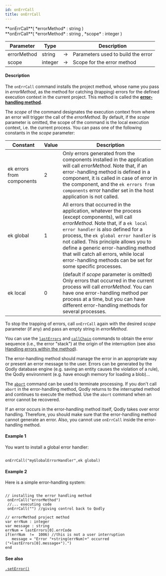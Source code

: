 ```yaml
---
id: onErrCall
title: onErrCall
---
```


<!-- REF #_command_.onErrCall.Syntax -->**onErrCall**( *errorMethod* : string )<br/>**onErrCall**( *errorMethod* : string , *scope* : integer )<!-- END REF -->


<!-- REF #_command_.onErrCall.Params -->

|Parameter|Type||Description|
|---------|--- |:---:|------|
|errorMethod|string|->|Parameters used to build the error|
|scope |integer|->|Scope for the error method|
<!-- END REF -->


#### Description

The `onErrCall` command <!-- REF #_command_.onErrCall.Summary -->installs the project method, whose name you pass in *errorMethod*, as the method for catching (trapping) errors for the defined execution context in the current project<!-- END REF -->. This method is called the [**error-handling method**](basics/lang-errors.md#installing-an-error-handling-method).

The *scope* of the command designates the execution context from where an error will trigger the call of the *errorMethod*. By default, if the *scope* parameter is omitted, the scope of the command is the local execution context, i.e. the current process. You can pass one of the following constants in the *scope* parameter:

|Constant|Value|Description|
|---|----|---|
|ek errors from components|2|Only errors generated from the components installed in the application will call *errorMethod*. Note that, if an error-handling method is defined in a component, it is called in case of error in the component, and the `ek errors from components` error handler set in the host application is not called.|
|ek global|1 |All errors that occurred in the application, whatever the process (except components), will call *errorMethod*. Note that, if a `ek local error handler` is also defined for a process, the `ek global error handler` is not called. This principle allows you to define a generic error-handling method that will catch all errors, while local error-handling methods can be set for some specific processes. |
|ek local|0|(default if *scope* parameter is omitted) Only errors that occurred in the current process will call *errorMethod*. You can have one error-handling method per process at a time, but you can have different error-handling methods for several processes.|

To stop the trapping of errors, call `onErrCall` again with the desired *scope* parameter (if any) and pass an empty string in *errorMethod*.

You can use the [`lastErrors`](#lasterrors) and [`callChain`](#callchain) commands to obtain the error sequence (i.e., the error "stack") at the origin of the interruption (see also [Handling errors within the method](basics/lang-errors.md#handling-errors-within-the-method)).

The error-handling method should manage the error in an appropriate way or present an error message to the user. Errors can be generated by the Qodly database engine (e.g. saving an entity causes the violation of a rule), the Qodly environment (e.g. have enough memory for loading a blob)...

The [`abort`](#abort) command can be used to terminate processing. If you don't call `abort` in the error-handling method, Qodly returns to the interrupted method and continues to execute the method. Use the `abort` command when an error cannot be recovered.

If an error occurs in the error-handling method itself, Qodly takes over error handling. Therefore, you should make sure that the error-handling method cannot generate an error. Also, you cannot use `onErrCall` inside the error-handling method.

#### Example 1

You want to install a global error handler:

```qs

onErrCall("myGlobalErrorHandler",ek global)

```

#### Example 2

Here is a simple error-handling system:

```qs

// installing the error handling method
 onErrCall("errorMethod")
 //... executing code
 onErrCall("") //giving control back to Qodly

```

```qs
// errorMethod project method  
var errNum : integer
var message : string
errNum = lastErrors[0].errCode
if(errNum  !=  1006) //this is not a user interruption
   message = "Error "+string(errNum)+" occurred ("+lastErrors[0].message+").")
end
```



#### See also

[`.setError()`](WebFormClass.md#seterror)
